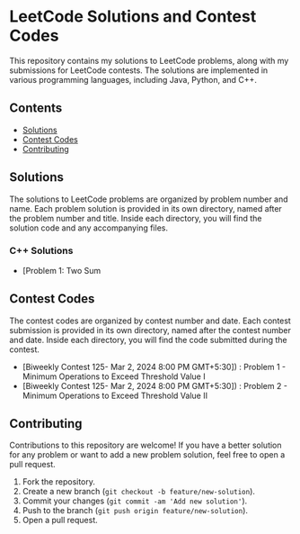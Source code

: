 # LeetCode Solutions and Contest Codes

This repository contains my solutions to LeetCode problems, along with my submissions for LeetCode contests. The solutions are implemented in various programming languages, including Java, Python, and C++.

## Contents

- [Solutions](#solutions)
- [Contest Codes](#contest-codes)
- [Contributing](#contributing)

## Solutions

The solutions to LeetCode problems are organized by problem number and name. Each problem solution is provided in its own directory, named after the problem number and title. Inside each directory, you will find the solution code and any accompanying files.

### C++ Solutions

- [Problem 1: Two Sum

## Contest Codes

The contest codes are organized by contest number and date. Each contest submission is provided in its own directory, named after the contest number and date. Inside each directory, you will find the code submitted during the contest.

- [Biweekly Contest 125- Mar 2, 2024 8:00 PM GMT+5:30]) : Problem 1 - Minimum Operations to Exceed Threshold Value I
-  [Biweekly Contest 125- Mar 2, 2024 8:00 PM GMT+5:30]) : Problem 2 - Minimum Operations to Exceed Threshold Value II

## Contributing

Contributions to this repository are welcome! If you have a better solution for any problem or want to add a new problem solution, feel free to open a pull request.

1. Fork the repository.
2. Create a new branch (`git checkout -b feature/new-solution`).
3. Commit your changes (`git commit -am 'Add new solution'`).
4. Push to the branch (`git push origin feature/new-solution`).
5. Open a pull request.

